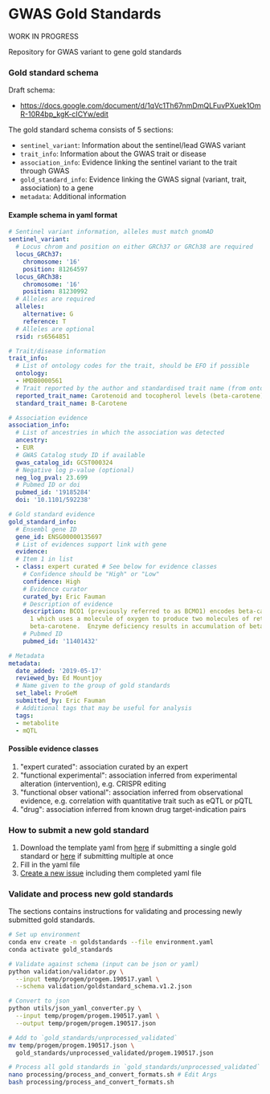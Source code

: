 GWAS Gold Standards
===================

WORK IN PROGRESS

Repository for GWAS variant to gene gold standards

### Gold standard schema

Draft schema:
- https://docs.google.com/document/d/1qVc1Th67nmDmQLFuvPXuek1OmR-10R4bp_kgK-cICYw/edit

The gold standard schema consists of 5 sections:

- `sentinel_variant`: Information about the sentinel/lead GWAS variant
- `trait_info`: Information about the GWAS trait or disease
- `association_info`: Evidence linking the sentinel variant to the trait through GWAS
- `gold_standard_info`: Evidence linking the GWAS signal (variant, trait, association) to a gene
- `metadata`: Additional information

#### Example schema in yaml format

```yaml
# Sentinel variant information, alleles must match gnomAD
sentinel_variant:
  # Locus chrom and position on either GRCh37 or GRCh38 are required
  locus_GRCh37:
    chromosome: '16'
    position: 81264597
  locus_GRCh38:
    chromosome: '16'
    position: 81230992
  # Alleles are required
  alleles:
    alternative: G
    reference: T
  # Alleles are optional
  rsid: rs6564851

# Trait/disease information
trait_info:
  # List of ontology codes for the trait, should be EFO if possible
  ontology:
  - HMDB0000561
  # Trait reported by the author and standardised trait name (from ontology)
  reported_trait_name: Carotenoid and tocopherol levels (beta-carotene)
  standard_trait_name: B-Carotene

# Association evidence
association_info:
  # List of ancestries in which the association was detected
  ancestry:
  - EUR
  # GWAS Catalog study ID if available
  gwas_catalog_id: GCST000324
  # Negative log p-value (optional)
  neg_log_pval: 23.699
  # Pubmed ID or doi
  pubmed_id: '19185284'
  doi: '10.1101/592238'

# Gold standard evidence
gold_standard_info:
  # Ensembl gene ID
  gene_id: ENSG00000135697
  # List of evidences support link with gene
  evidence:
  # Item 1 in list
  - class: expert curated # See below for evidence classes
    # Confidence should be "High" or "Low"
    confidence: High
    # Evidence curator
    curated_by: Eric Fauman
    # Description of evidence
    description: BCO1 (previously referred to as BCMO1) encodes beta-carotene oxygenase
      1 which uses a molecule of oxygen to produce two molecules of retinol from
      beta-carotene.  Enzyme deficiency results in accumulation of beta-carotene.
    # Pubmed ID
    pubmed_id: '11401432'

# Metadata
metadata:
  date_added: '2019-05-17'
  reviewed_by: Ed Mountjoy
  # Name given to the group of gold standards
  set_label: ProGeM
  submitted_by: Eric Fauman
  # Additional tags that may be useful for analysis
  tags:
  - metabolite
  - mQTL
```

#### Possible evidence classes

1. "expert curated": association curated by an expert
2. "functional experimental": association inferred from experimental alteration (intervention), e.g. CRISPR editing
3. "functional obser  vational": association inferred from observational evidence, e.g. correlation with quantitative trait such as eQTL or pQTL
4. "drug": association inferred from known drug target-indication pairs

### How to submit a new gold standard

1. Download the template yaml from [here](gold_standards/templates/single_gold_standard.v1.2.yaml) if submitting a single gold standard or [here](gold_standards/templates/multi_gold_standard.v1.2.yaml) if submitting multiple at once
2. Fill in the yaml file
3. [Create a new issue](https://github.com/opentargets/genetics-gold-standards/issues) including them completed yaml file

### Validate and process new gold standards

The sections contains instructions for validating and processing newly submitted gold standards.

```bash
# Set up environment
conda env create -n goldstandards --file environment.yaml
conda activate gold_standards

# Validate against schema (input can be json or yaml)
python validation/validator.py \
  --input temp/progem/progem.190517.yaml \
  --schema validation/goldstandard_schema.v1.2.json

# Convert to json
python utils/json_yaml_converter.py \
  --input temp/progem/progem.190517.yaml \
  --output temp/progem/progem.190517.json

# Add to `gold_standards/unprocessed_validated`
mv temp/progem/progem.190517.json \
  gold_standards/unprocessed_validated/progem.190517.json

# Process all gold standards in `gold_standards/unprocessed_validated`
nano processing/process_and_convert_formats.sh # Edit Args
bash processing/process_and_convert_formats.sh
```